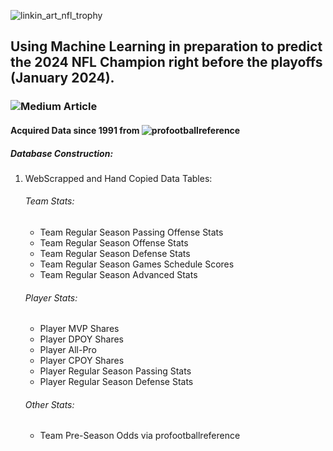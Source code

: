 ![linkin_art_nfl_trophy](https://github.com/allenjake440/NFL_Champion/assets/134075534/0657811b-27c3-4064-aef3-ea8c8de335ef)

## Using Machine Learning in preparation to predict the 2024 NFL Champion right before the playoffs (January 2024).

### ![Medium Article](https://allenjake440.medium.com/predicting-the-nfl-champion-with-machine-learning-7c6eede5a4d2)

#### Acquired Data since 1991 from ![profootballreference](https://www.pro-football-reference.com/)
##### Database Construction:
1. WebScrapped and Hand Copied Data Tables:
   ###### Team Stats:
   - Team Regular Season Passing Offense Stats
   - Team Regular Season Offense Stats
   - Team Regular Season Defense Stats
   - Team Regular Season Games Schedule Scores
   - Team Regular Season Advanced Stats
   ###### Player Stats:
   - Player MVP Shares
   - Player DPOY Shares
   - Player All-Pro
   - Player CPOY Shares
   - Player Regular Season Passing Stats
   - Player Regular Season Defense Stats
   ###### Other Stats:
   - Team Pre-Season Odds via profootballreference


